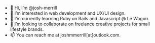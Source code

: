 - 👋 Hi, I’m @josh-merrill
- 👀 I’m interested in web development and UX/UI design.
- 🌱 I’m currently learning Ruby on Rails and Javascript @ Le Wagon.
- 💞️ I’m looking to collaborate on freelance creative projects for small lifestyle brands.
- 📫 You can reach me at joshmmerrill[at]outlook.com.

<!---
josh-merrill/josh-merrill is a ✨ special ✨ repository because its `README.md` (this file) appears on your GitHub profile.
You can click the Preview link to take a look at your changes.
--->
